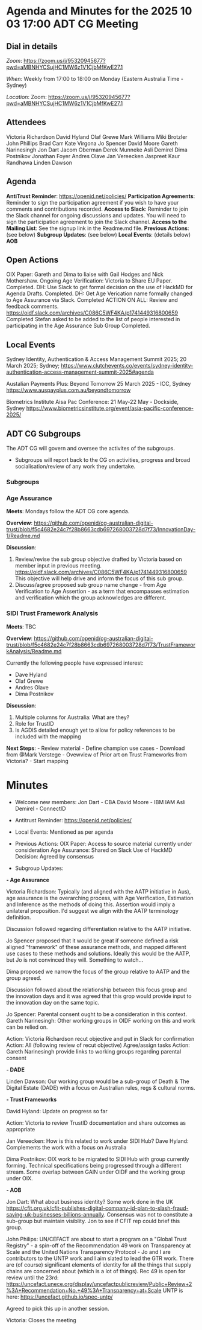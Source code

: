 # Agenda and Minutes for the 2025 10 03 17:00 ADT CG Meeting

## Dial in details

*Zoom*: https://zoom.us/j/95320945677?pwd=aMBNHYCSujHC1MW6z1V1CjbMfKwE27.1

*When*: Weekly from 17:00 to 18:00 on Monday (Eastern Australia Time - Sydney)

*Location*: Zoom: https://zoom.us/j/95320945677?pwd=aMBNHYCSujHC1MW6z1V1CjbMfKwE27.1

## Attendees

Victoria Richardson
David Hyland
Olaf Grewe
Mark Williams
Miki Brotzler
John Phillips
Brad Carr
Kate Virgona
Jo Spencer
David Moore
Gareth Narinesingh
Jon Dart
Jacom Oberman
Derek Munneke
Asli Demirel
Dima Postnikov
Jonathan Foyer
Andres Olave
Jan Vereecken
Jaspreet Kaur Randhawa
Linden Dawson


## Agenda

**AntiTrust Reminder**: https://openid.net/policies/
**Participation Agreements**: Reminder to sign the participation agreement if you wish to have your comments and contributions recorded.
**Access to Slack**: Reminder to join the Slack channel for ongoing discussions and updates. You will need to sign the participation agreement to join the Slack channel.
**Access to the Mailing List**: See the signup link in the Readme.md file.
**Previous Actions**: (see below)
**Subgroup Updates**: (see below)
**Local Events**: (details below)
**AOB**

## Open Actions

OIX Paper: Gareth and Dima to liaise with Gail Hodges and Nick Mothershaw. Ongoing
Age Verification: Victoria to Share EU Paper. Completed.
DH: Use Slack to get formal decision on the use of HackMD for Agenda Drafts. Completed.
DH: Get Age Verication name formally changed to Age Assurance via Slack. Completed 
ACTION ON ALL: Review and feedback comments. https://oidf.slack.com/archives/C086C5WF4KA/p1741449316800659 Completed
Stefan asked to be added to the list of people interested in participating in the Age Assurance Sub Group Completed.
## Local Events

Sydney Identity, Authentication & Access Management Summit 2025; 20 March 2025; Sydney; https://www.clutchevents.co/events/sydney-identity-authentication-access-management-summit-2025#agenda

Austalian Payments Plus: Beyond Tomorrow 25 March 2025 - ICC, Sydney https://www.auspayplus.com.au/beyondtomorrow

Biometrics Institute Aisa Pac Conference: 21 May-22 May - Dockside, Sydney
https://www.biometricsinstitute.org/event/asia-pacific-conference-2025/


## ADT CG Subgroups

The ADT CG will govern and oversee the activites of the subgroups. 
- Subgroups will report back to the CG on activities, progress and broad socialisation/review of any work they undertake. 


### Subgroups
### Age Assurance

**Meets**: Mondays follow the ADT CG core agenda.

**Overview**: https://github.com/openid/cg-australian-digital-trust/blob/f5c4682e24c7f28b8663cdb697268003728d7f73/InnovationDay-1/Readme.md

**Discussion**: 
1. Review/revise the sub group objective drafted by Victoria based on member input in previous meeting.
https://oidf.slack.com/archives/C086C5WF4KA/p1741449316800659
This objective will help drive and inform the focus of this sub group.
2. Discuss/agree proposed sub group name change - from Age Verification to Age Assertion - as a term that encompasses estimation and verification which the group acknowledges are different.

### SIDI Trust Framework Analysis

**Meets**: TBC

**Overview**: https://github.com/openid/cg-australian-digital-trust/blob/f5c4682e24c7f28b8663cdb697268003728d7f73/TrustFrameworkAnalysis/Readme.md

Currently the following people have expressed interest:
- Dave Hyland
- Olaf Grewe
- Andres Olave
- Dima Postnikov
    
**Discussion**:

1. Multiple columns for Australia: What are they?
2. Role for TrustID
3. Is AGDIS detailed enough yet to allow for policy references to be included with the mapping
     
**Next Steps**: 
    - Review material
    - Define champion use cases
    - Download from @Mark Verstege
    - Ovewview of Prior art on Trust Frameworks from Victoria?
    - Start mapping

# Minutes
- Welcome new members:
Jon Dart - CBA
David Moore - IBM IAM
Asli Demirel - ConnectID

- Antitrust Reminder: https://openid.net/policies/

- Local Events:
Mentioned as per agenda

- Previous Actions:
OIX Paper: Access to source material currently under consideration
Age Assurance: Shared on Slack
Use of HackMD Decision: Agreed by consensus

- Subgroup Updates:

**- Age Assurance**

Victoria Richardson: Typically (and aligned with the AATP initiative in Aus), age assurance is the overarching process, with Age Verification, Estimation and Inference as the methods of doing this. Assertion would imply a unilateral proposition. I'd suggest we align with the AATP terminology definition.

Discussion followed regarding differentiation relative to the AATP initiative.

Jo Spencer proposed that it would be great if someone defined a risk aligned "framework" of these assurance methods, and mapped different use cases to these methods and solutions. Ideally this would be the AATP, but Jo is  not convinced they will. Something to watch…

Dima proposed we narrow the focus of the group relative to AATP and the group agreed. 

Discussion followed about the relationship between this focus group and the innovation days and it was agreed that this grop would provide input to the innovation day on the same topic.


Jo Spencer: Parental consent ought to be a consideration in this context.
Gareth Narinesingh: Other working groups in OIDF working on this and work can be relied on.

Action: Victoria Richardson recut objective and put in Slack for confirmation
Action: All (following review of recut objective) Agree/assign tasks
Action: Gareth Narinesingh provide links to working groups regarding parental consent

**- DADE**

Linden Dawson: Our working group would be a sub-group of Death & The Digital Estate (DADE) with a focus on Australian rules, regs & cultural norms.

**- Trust Frameworks**

David Hyland: Update on progress so far

Action: Victoria to review TrustID documentation and share outcomes as appropriate

Jan Vereecken: How is this related to work under SIDI Hub? Dave Hyland: Complements the work with a focus on Australia

Dima Postnikov: OIX work to be migrated to SIDI Hub with group currently forming. Technical specifications being progressed through a different stream. Some overlap between GAIN under OIDF and the working group under OIX.

**- AOB**

Jon Dart: What about business identity? Some work done in the UK https://cfit.org.uk/cfit-publishes-digital-company-id-plan-to-slash-fraud-saving-uk-businesses-billions-annually. Consensus was not to constitute a sub-group but maintain visiblity. Jon to see if CFIT rep could brief this group.


John Philips: UN/CEFACT are about to start a program on a "Global Trust Registry" - a spin-off of the Recommendation 49 work on Transparency at Scale and the United Nations Transparency Protocol - Jo and I are contributors to the UNTP work and I aim slated to lead the GTR work. There are (of course) significant elements of identity for all the things that supply chains are concerned about (which is a lot of things).
Rec 49 is open for review until the 23rd: https://uncefact.unece.org/display/uncefactpublicreview/Public+Review+2%3A+Recommendation+No.+49%3A+Transparency+at+Scale
UNTP is here: https://uncefact.github.io/spec-untp/

Agreed to pick this up in another session.

Victoria: Closes the meeting
